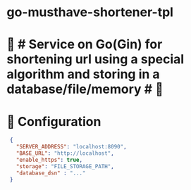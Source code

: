 # go-musthave-shortener-tpl
# 🎲 # Service on Go(Gin) for shortening url using a special algorithm and storing in a database/file/memory # 🎲

# 🎯 Configuration
``` json
 {
   "SERVER_ADDRESS": "localhost:8090",
   "BASE_URL": "http://localhost",
   "enable_https": true,
   "storage": "FILE_STORAGE_PATH",
   "database_dsn" : "..."
 }
```
       

